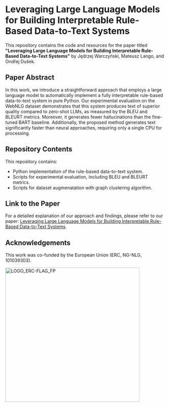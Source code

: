 # Leveraging Large Language Models for Building Interpretable Rule-Based Data-to-Text Systems

This repository contains the code and resources for the paper titled **"Leveraging Large Language Models for Building Interpretable Rule-Based Data-to-Text Systems"** by Jędrzej Warczyński, Mateusz Lango, and Ondřej Dušek. 

## Paper Abstract

In this work, we introduce a straightforward approach that employs a large language model to automatically implement a fully interpretable rule-based data-to-text system in pure Python. Our experimental evaluation on the WebNLG dataset demonstrates that this system produces text of superior quality compared to zero-shot LLMs, as measured by the BLEU and BLEURT metrics. Moreover, it generates fewer hallucinations than the fine-tuned BART baseline. Additionally, the proposed method generates text significantly faster than neural approaches, requiring only a single CPU for processing.

## Repository Contents

This repository contains:

- Python implementation of the rule-based data-to-text system.
- Scripts for experimental evaluation, including BLEU and BLEURT metrics.
- Scripts for dataset augmenatation with graph clustering algorithm.

## Link to the Paper

For a detailed explanation of our approach and findings, please refer to our paper: [Leveraging Large Language Models for Building Interpretable Rule-Based Data-to-Text Systems](https://aclanthology.org/2024.inlg-main.48/).

## Acknowledgements
This work was co-funded by the European Union (ERC, NG-NLG, 101039303).

<img width="421" alt="LOGO_ERC-FLAG_FP" src="https://github.com/user-attachments/assets/cd7b961b-6560-4138-8070-a62c3045e385">
